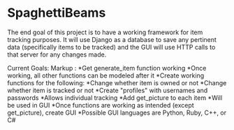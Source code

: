 # SpaghettiBeams

The end goal of this project is to have a working framework for item tracking purposes. It will use Django as a database to save any pertinent data (specifically items to be tracked) and the GUI will use HTTP calls to that server for any changes made.

Current Goals:
Markup : *Get generate_item function working
          *Once working, all other functions can be modeled after it
         *Create working functions for the following:
           *Change whether item is owned or not
           *Change whether item is tracked or not
           *Create "profiles" with usernames and passwords
             *Allows individual tracking
         *Add get_picture to each item
           *Will be used in GUI
         *Once functions are working as intended (except get_picture), create GUI
           *Possible GUI languages are Python, Ruby, C++, or C#
